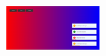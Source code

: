 <div> <img width=50% src="./assets/toast_notification.png" alt="image"> </div>
<div> <div width=50% align="center>Toast Notification</div></div>
